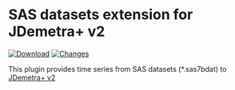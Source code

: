 # SAS datasets extension for JDemetra+ v2

[![Download](https://img.shields.io/github/release/nbbrd/jdemetra-sas.svg)](https://github.com/nbbrd/jdemetra-sas/releases/latest)
[![Changes](https://img.shields.io/endpoint?url=https%3A%2F%2Fraw.githubusercontent.com%2Fnbbrd%2Fjdemetra-sas%2Fbadges%2Funreleased-changes.json)](https://github.com/nbbrd/jdemetra-sas/blob/develop/CHANGELOG.md)

This plugin provides time series from SAS datasets (*.sas7bdat) to [JDemetra+ v2](https://github.com/jdemetra/jdemetra-app)

